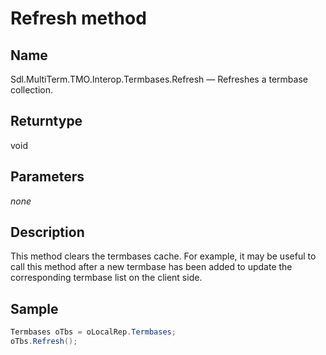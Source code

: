 #  Refresh method

## Name

Sdl.MultiTerm.TMO.Interop.Termbases.Refresh —          Refreshes a termbase collection.

## Returntype

void

## Parameters
*none*


## Description


This method clears the termbases cache. For example, it may be useful to call this method after a new termbase has been added to update the corresponding termbase list on the client side.



## Sample


```cs
Termbases oTbs = oLocalRep.Termbases;
oTbs.Refresh();
```
